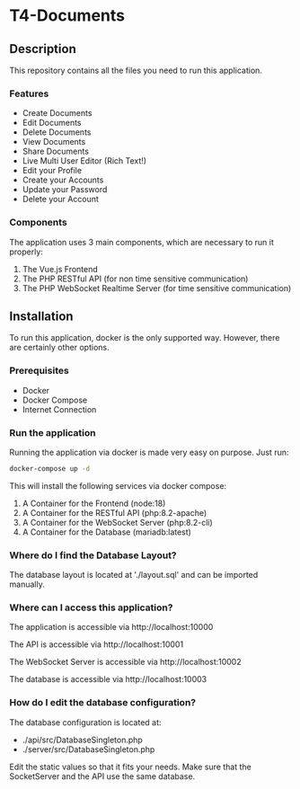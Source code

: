 # T4-Documents
## Description
This repository contains all the files you need to run this application.
### Features
- Create Documents
- Edit Documents
- Delete Documents
- View Documents
- Share Documents
- Live Multi User Editor (Rich Text!)
- Edit your Profile
- Create your Accounts
- Update your Password
- Delete your Account

### Components
The application uses 3 main components, which are necessary to run it properly:
1. The Vue.js Frontend
2. The PHP RESTful API (for non time sensitive communication)
3. The PHP WebSocket Realtime Server (for time sensitive communication)

## Installation
To run this application, docker is the only supported way. However, there are certainly other options.
### Prerequisites
- Docker
- Docker Compose
- Internet Connection
### Run the application
Running the application via docker is made very easy on purpose. Just run:
```bash
docker-compose up -d
```
This will install the following services via docker compose:
1. A Container for the Frontend (node:18)
2. A Container for the RESTful API (php:8.2-apache)
3. A Container for the WebSocket Server (php:8.2-cli)
4. A Container for the Database (mariadb:latest)

### Where do I find the Database Layout?
The database layout is located at './layout.sql' and can be imported manually.

### Where can I access this application?
The application is accessible via http://localhost:10000

The API is accessible via http://localhost:10001

The WebSocket Server is accessible via http://localhost:10002

The database is accessible via http://localhost:10003

### How do I edit the database configuration?
The database configuration is located at:
- ./api/src/DatabaseSingleton.php
- ./server/src/DatabaseSingleton.php

Edit the static values so that it fits your needs. Make sure that the SocketServer and the API use the same database.